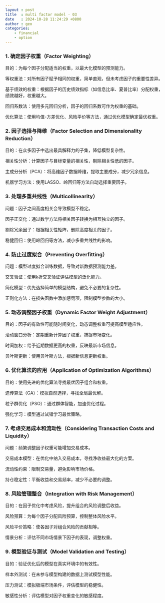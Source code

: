 ```yaml
---  
layout : post
title  : multi factor model - 03
date   : 2024-10-28 11:24:29 +0800
author : geo
categories: 
    - financial
    - option
---
```


### 1. 确定因子权重（Factor Weighting）

目的：为每个因子分配适当的权重，以最大化模型的预测能力。

等权重法：对所有因子赋予相同的权重，简单直观，但未考虑因子的重要性差异。

基于绩效的权重：根据因子的历史绩效指标（如信息比率、夏普比率）分配权重，绩效越好，权重越大。

回归系数法：使用多元回归分析，因子的回归系数可作为权重的基础。

优化算法：使用均值-方差优化、风险平价等方法，通过优化模型确定最优权重。


### 2. 因子选择与降维（Factor Selection and Dimensionality Reduction）

目的：在众多因子中选出最具解释力的子集，降低模型复杂性。

相关性分析：计算因子与目标变量的相关性，剔除相关性低的因子。

主成分分析（PCA）：将高维因子数据降维，提取主要成分，减少冗余信息。

机器学习方法：使用LASSO、岭回归等方法自动选择重要因子。

### 3. 处理多重共线性（Multicollinearity）

问题：因子之间高度相关会导致模型不稳定。

因子正交化：通过数学方法将相关因子转换为相互独立的因子。

剔除冗余因子：根据相关性矩阵，删除高度相关的因子。

稳健回归：使用岭回归等方法，减小多重共线性的影响。


### 4. 防止过度拟合（Preventing Overfitting）

问题：模型过度拟合训练数据，导致对新数据预测能力差。

交叉验证：使用k折交叉验证评估模型的泛化能力。

简化模型：优先选择简单的模型结构，避免不必要的复杂性。

正则化方法：在损失函数中添加惩罚项，限制模型参数的大小。


### 5. 动态调整因子权重（Dynamic Factor Weight Adjustment）

目的：因子的有效性可能随时间变化，动态调整权重可提高模型适应性。

滚动窗口分析：定期重新计算因子权重，捕捉市场变化。

时间加权：给予近期数据更高的权重，反映最新市场信息。

贝叶斯更新：使用贝叶斯方法，根据新信息更新权重。


### 6. 优化算法的应用（Application of Optimization Algorithms）

目的：使用先进的优化算法寻找最优因子组合和权重。

遗传算法（GA）：模拟自然选择，寻找全局最优解。

粒子群优化（PSO）：通过群体智能，加速优化过程。

强化学习：模型通过试错学习最优策略。


### 7. 考虑交易成本和流动性（Considering Transaction Costs and Liquidity）

问题：频繁调整因子权重可能增加交易成本。

交易成本模型：在优化中纳入交易成本，寻找净收益最大化的方案。

流动性约束：限制交易量，避免影响市场价格。

持仓稳定性：平衡收益和交易频率，减少不必要的调整。


### 8. 风险管理整合（Integration with Risk Management）

目的：在因子优化中考虑风险，提升组合的风险调整后收益。

风险预算：为每个因子分配风险预算，控制整体风险水平。

风险平价策略：使各因子对组合风险的贡献相等。

情景分析：评估不同市场情景下因子的表现，调整权重。


### 9. 模型验证与测试（Model Validation and Testing）

目的：验证优化后的模型在真实环境中的有效性。

样本外测试：在未参与模型构建的数据上测试模型性能。

压力测试：模拟极端市场条件，评估模型的稳健性。

敏感性分析：评估模型对因子权重变化的敏感程度。